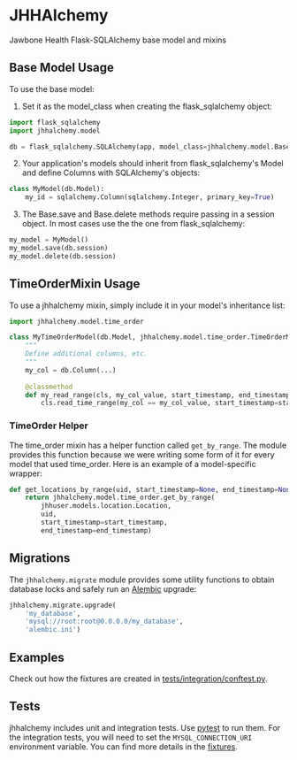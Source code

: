 # JHHAlchemy

Jawbone Health Flask-SQLAlchemy base model and mixins

## Base Model Usage

To use the base model:

1. Set it as the model_class when creating the flask_sqlalchemy object:
```python
import flask_sqlalchemy
import jhhalchemy.model

db = flask_sqlalchemy.SQLAlchemy(app, model_class=jhhalchemy.model.Base)
```

2. Your application's models should inherit from flask_sqlalchemy's Model and define Columns with SQLAlchemy's objects:
```python
class MyModel(db.Model):
    my_id = sqlalchemy.Column(sqlalchemy.Integer, primary_key=True)
```

3. The Base.save and Base.delete methods require passing in a session object. In most cases use the the one from
flask_sqlalchemy:
```python
my_model = MyModel()
my_model.save(db.session)
my_model.delete(db.session)
```

## TimeOrderMixin Usage
To use a jhhalchemy mixin, simply include it in your model's inheritance list:
```python
import jhhalchemy.model.time_order

class MyTimeOrderModel(db.Model, jhhalchemy.model.time_order.TimeOrderMixin):
    """
    Define additional columns, etc.
    """
    my_col = db.Column(...)
    
    @classmethod
    def my_read_range(cls, my_col_value, start_timestamp, end_timestamp):
        cls.read_time_range(my_col == my_col_value, start_timestamp=start_timestamp, end_timestamp=end_timestamp)
```

### TimeOrder Helper
The time_order mixin has a helper function called `get_by_range`. The module provides this function because we were
writing some form of it for every model that used time_order. Here is an example of a model-specific wrapper:
```python
def get_locations_by_range(uid, start_timestamp=None, end_timestamp=None):
    return jhhalchemy.model.time_order.get_by_range(
        jhhuser.models.location.Location,
        uid,
        start_timestamp=start_timestamp,
        end_timestamp=end_timestamp)
```

## Migrations
The `jhhalchemy.migrate` module provides some utility functions to obtain database locks and safely run an
[Alembic](http://alembic.zzzcomputing.com/) upgrade:
```python
jhhalchemy.migrate.upgrade(
    'my_database', 
    'mysql://root:root@0.0.0.0/my_database', 
    'alembic.ini')
```
## Examples

Check out how the fixtures are created in
[tests/integration/conftest.py](https://github.com/JawboneHealth/jhhalchemy/blob/master/tests/integration/conftest.py).

## Tests
jhhalchemy includes unit and integration tests. Use [pytest](https://docs.pytest.org/en/latest/) to run them. For the 
integration tests, you will need to set the `MYSQL_CONNECTION_URI` environment variable. You can find more details in 
the [fixtures](https://github.com/JawboneHealth/jhhalchemy/blob/master/jhhalchemy/tests/integration/conftest.py).

